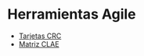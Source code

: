 #  Herramientas Agile


- [Tarjetas CRC](https://docs.google.com/spreadsheets/d/13uirgTSXC1EFjMOR4OKm9omHTEzzdvExcRvfvvLY2Ks/edit?gid=0#gid=0)
- [Matriz CLAE](https://docs.google.com/spreadsheets/d/184O6uaUMubJV29QiEGEnXqEiO0WwAZg4/edit?usp=sharing&ouid=112049984293521520990&rtpof=true&sd=true)

